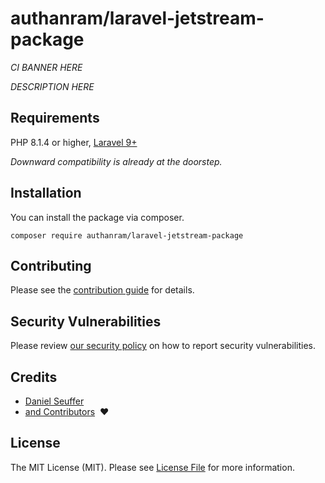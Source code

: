 # authanram/laravel-jetstream-package

*CI BANNER HERE*

*DESCRIPTION HERE*

## Requirements

PHP 8.1.4 or higher, [Laravel 9+](https://laravel.com/docs/9.x)

_Downward compatibility is already at the doorstep._

## Installation

You can install the package via composer.

```shell
composer require authanram/laravel-jetstream-package
```

## Contributing

Please see the [contribution guide](https://github.com/authanram/laravel-jetstream-package/blob/master/.github/CONTRIBUTING.md)
for details.

## Security Vulnerabilities

Please review [our security policy](https://github.com/authanram/laravel-jetstream-package/security/policy)
on how to report security vulnerabilities.

## Credits

- [Daniel Seuffer](https://github.com/authanram)
- [and Contributors](https://github.com/authanram/laravel-jetstream-package/graphs/contributors) &nbsp;❤️

## License

The MIT License (MIT). Please see [License File](https://github.com/authanram/laravel-jetstream-package/blob/master/LICENSE.md)
for more information.
